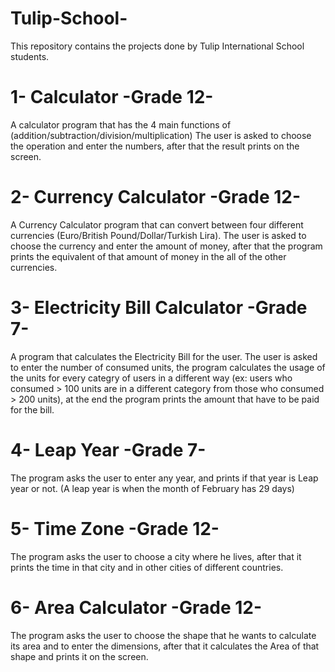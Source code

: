 # Tulip-School-
This repository contains the projects done by Tulip International School students.

#


# 1- Calculator -Grade 12-
A calculator program that has the 4 main functions of (addition/subtraction/division/multiplication)
The user is asked to choose the operation and enter the numbers, after that the result prints on the screen.


# 2- Currency Calculator -Grade 12-
A Currency Calculator program that can convert between four different currencies (Euro/British Pound/Dollar/Turkish Lira).
The user is asked to choose the currency and enter the amount of money, after that the program prints the equivalent of that amount of money in the all of 
the other currencies.

# 3- Electricity Bill Calculator -Grade 7- 
A program that calculates the Electricity Bill for the user.
The user is asked to enter the number of consumed units, the program calculates the usage of the units for every categry of users in a different way
(ex: users who consumed > 100 units are in a different category from those who consumed > 200 units), at the end the program prints the amount that have 
to be paid for the bill.

# 4- Leap Year -Grade 7-
The program asks the user to enter any year, and prints if that year is Leap year or not. (A leap year is when the month of February has 29 days)

# 5- Time Zone -Grade 12-
The program asks the user to choose a city where he lives, after that it prints the time in that city and in other cities of different countries.

# 6- Area Calculator -Grade 12-
The program asks the user to choose the shape that he wants to calculate its area and to enter the dimensions, after that it calculates the Area of that shape 
and prints it on the screen.


